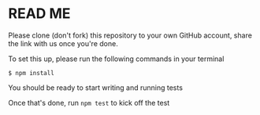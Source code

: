 # READ ME

Please clone (don't fork) this repository to your own GitHub account, share the link with us once you're done.

To set this up, please run the following commands in your terminal
 
    $ npm install
  
You should be ready to start writing and running tests
    
Once that's done, run ```npm test``` to kick off the test
